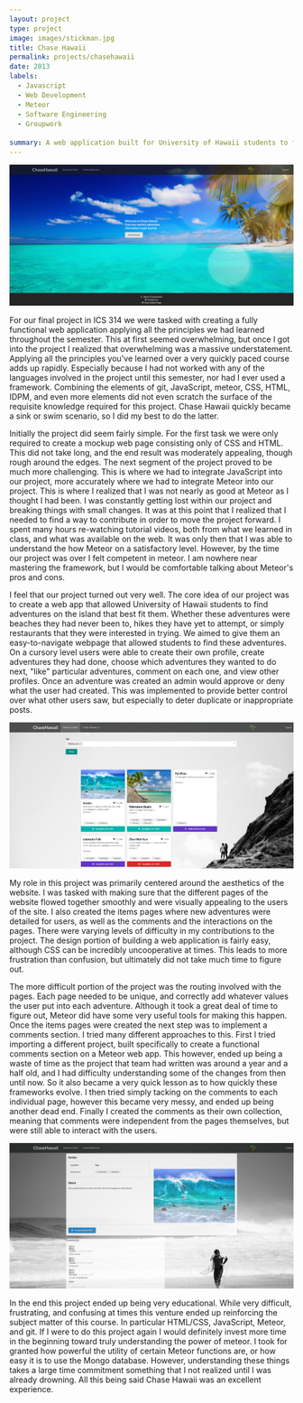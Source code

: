 ```yaml
---
layout: project
type: project
image: images/stickman.jpg
title: Chase Hawaii
permalink: projects/chasehawaii
date: 2013
labels:
  - Javascript
  - Web Development
  - Meteor
  - Software Engineering
  - Groupwork
  
summary: A web application built for University of Hawaii students to find their perfect adventure. Whether that adventure is a hidden beach, an unexplored hike, or a new restaurant. Chase Hawaii will help you find it.
---
```


<img class="ui large right floated rounded image" src="../images/landing.png">

For our final project in ICS 314 we were tasked with creating a fully functional web application applying all the principles we had learned throughout the semester. This at first seemed overwhelming, but once I got into the project I realized that overwhelming was a massive understatement. Applying all the principles you've learned over a very quickly paced course adds up rapidly. Especially because I had not worked with any of the languages involved in the project until this semester, nor had I ever used a framework. Combining the elements of git, JavaScript, meteor, CSS, HTML, IDPM, and even more elements did not even scratch the surface of the requisite knowledge required for this project. Chase Hawaii quickly became a sink or swim scenario, so I did my best to do the latter.  
  
Initially the project did seem fairly simple. For the first task we were only required to create a mockup web page consisting only of CSS and HTML. This did not take long, and the end result was moderately appealing, though rough around the edges. The next segment of the project proved to be much more challenging. This is where we had to integrate JavaScript into our project, more accurately where we had to integrate Meteor into our project. This is where I realized that I was not nearly as good at Meteor as I thought I had been. I was constantly getting lost within our project and breaking things with small changes. It was at this point that I realized that I needed to find a way to contribute in order to move the project forward. I spent many hours re-watching tutorial videos, both from what we learned in class, and what was available on the web. It was only then that I was able to understand the how Meteor on a satisfactory level. However, by the time our project was over I felt competent in meteor. I am nowhere near mastering the framework, but I would be comfortable talking about Meteor's pros and cons.  
  
I feel that our project turned out very well. The core idea of our project was to create a web app that allowed University of Hawaii students to find adventures on the island that best fit them. Whether these adventures were beaches they had never been to, hikes they have yet to attempt, or simply restaurants that they were interested in trying. We aimed to give them an easy-to-navigate webpage that allowed students to find these adventures. On a cursory level users were able to create their own profile, create adventures they had done, choose which adventures they wanted to do next, "like" particular adventures, comment on each one, and view other profiles. Once an adventure was created an admin would approve or deny what the user had created. This was implemented to provide better control over what other users saw, but especially to deter duplicate or inappropriate posts.  


<img class="ui large left floated rounded image" src="../images/1.png">
  
My role in this project was primarily centered around the aesthetics of the website. I was tasked with making sure that the different pages of the website flowed together smoothly and were visually appealing to the users of the site. I also created the items pages where new adventures were detailed for users, as well as the comments and the interactions on the pages. There were varying levels of difficulty in my contributions to the project. The design portion of building a web application is fairly easy, although CSS can be incredibly uncooperative at times. This leads to more frustration than confusion, but ultimately did not take much time to figure out. 
  
The more difficult portion of the project was the routing involved with the pages. Each page needed to be unique, and correctly add whatever values the user put into each adventure. Although it took a great deal of time to figure out, Meteor did have some very useful tools for making this happen. Once the items pages were created the next step was to implement a comments section. I tried many different approaches to this. First I tried importing a different project, built specifically to create a functional comments section on a Meteor web app. This however, ended up being a waste of time as the project that team had written was around a year and a half old, and I had difficulty understanding some of the changes from then until now. So it also became a very quick lesson as to how quickly these frameworks evolve. I then tried simply tacking on the comments to each individual page, however this became very messy, and ended up being another dead end. Finally I created the comments as their own collection, meaning that comments were independent from the pages themselves, but were still able to interact with the users. 


<img class="ui large right floated rounded image" src="../images/sandys.png">
  
In the end this project ended up being very educational. While very difficult, frustrating, and confusing at times this venture ended up reinforcing the subject matter of this course. In particular HTML/CSS, JavaScript, Meteor, and git. If I were to do this project again I would definitely invest more time in the beginning toward truly understanding the power of meteor. I took for granted how powerful the utility of certain Meteor functions are, or how easy it is to use the Mongo database. However, understanding these things takes a large time commitment something that I not realized until I was already drowning. All this being said Chase Hawaii was an excellent experience. 
